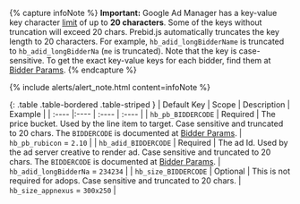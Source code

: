 {% capture infoNote %}
**Important:** Google Ad Manager has a key-value key character [limit](https://support.google.com/dfp_premium/answer/1628457?hl=en#Key-values) of up to **20 characters**. Some of the keys without truncation will exceed 20 chars. Prebid.js automatically truncates the key length to 20 characters. For example, `hb_adid_longBidderName` is truncated to `hb_adid_longBidderNa` (`me` is truncated). Note that the key is case-sensitive. To get the exact key-value keys for each bidder, find them at [Bidder Params](/dev-docs/bidders.html).
{% endcapture %}

{% include alerts/alert_note.html content=infoNote %}


{: .table .table-bordered .table-striped }
| Default Key   | Scope    | Description                                                                                     | Example   |
| :----         |:----     | :----                                                                                           | :----     |
| `hb_pb_BIDDERCODE`       | Required | The price bucket. Used by the line item to target. Case sensitive and truncated to 20 chars. The `BIDDERCODE` is documented at [Bidder Params](/dev-docs/bidders.html). | `hb_pb_rubicon` = `2.10`    |
| `hb_adid_BIDDERCODE`     | Required | The ad Id. Used by the ad server creative to render ad. Case sensitive and truncated to 20 chars. The `BIDDERCODE` is documented at [Bidder Params](/dev-docs/bidders.html). | `hb_adid_longBidderNa` = `234234`  |
| `hb_size_BIDDERCODE`   | Optional | This is not required for adops. Case sensitive and truncated to 20 chars. | `hb_size_appnexus` = `300x250` |

